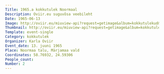 ```yaml
---
Title: 1965.a kokkutulek Noormaal
Description: Oviir.eu suguvõsa veebileht
Date: 1965-06-13
Image: http://oviir.eu/miuview-api?request=getimage&album=kokkutulekud&item=1965-2.-kokkutulek-noormaa-13.-juuni-1965.jpg&size=1200&mode=longest
Thumbnail: http://oviir.eu/miuview-api?request=getimage&album=kokkutulekud&item=1965-2.-kokkutulek-noormaa-13.-juuni-1965.jpg&size=600&mode=square
Template: event-single
Category: kokkutulek
Organizer: Karla Oviir
Event_date: 13. juuni 1965
Place: Noormaa talu, Märjamaa vald
Coordinates: 58.76932, 24.59306
People_count:
Number: 2
---
```

